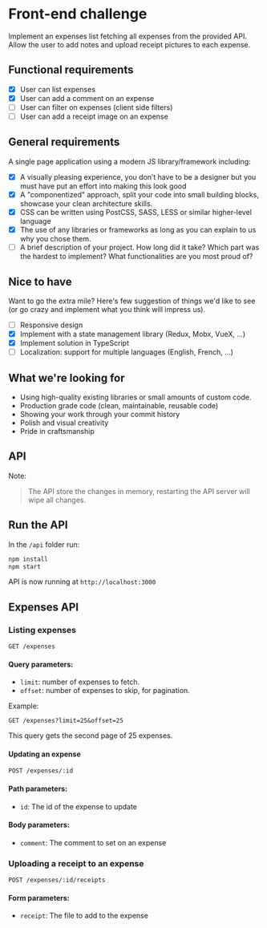 # Front-end challenge
Implement an expenses list fetching all expenses from the provided API. Allow the user to add notes and upload receipt pictures to each expense.

## Functional requirements
- [x] User can list expenses
- [x] User can add a comment on an expense
- [ ] User can filter on expenses (client side filters)
- [ ] User can add a receipt image on an expense

## General requirements
A single page application using a modern JS library/framework including:
- [x] A visually pleasing experience, you don’t have to be a designer but you must have put an effort into making this look good
- [x] A "componentized" approach, split your code into small building blocks, showcase your clean architecture skills.
- [x] CSS can be written using PostCSS, SASS, LESS or similar higher-level language
- [x] The use of any libraries or frameworks as long as you can explain to us why you chose them.
- [ ] A brief description of your project. How long did it take? Which part was the hardest to implement? What functionalities are you most proud of?

## Nice to have
Want to go the extra mile? Here's few suggestion of things we'd like to see (or go crazy and implement what you think will impress us).
- [ ] Responsive design
- [x] Implement with a state management library (Redux, Mobx, VueX, ...)
- [x] Implement solution in TypeScript
- [ ] Localization: support for multiple languages (English, French, ...)

## What we're looking for
- Using high-quality existing libraries or small amounts of custom code. 
- Production grade code (clean, maintainable, reusable code)
- Showing your work through your commit history
- Polish and visual creativity
- Pride in craftsmanship

## API

Note:

> The API store the changes in memory, restarting the API server will wipe all changes.

## Run the API
In the `/api` folder run:
```sh
npm install
npm start
```

API is now running at `http://localhost:3000`

## Expenses API

### Listing expenses

```
GET /expenses
```

#### Query parameters:
- `limit`: number of expenses to fetch.
- `offset`: number of expenses to skip, for pagination.

Example:

```
GET /expenses?limit=25&offset=25
```
This query gets the second page of 25 expenses.

#### Updating an expense
```
POST /expenses/:id
```
#### Path parameters:
- `id`: The id of the expense to update

#### Body parameters:
- `comment`: The comment to set on an expense


### Uploading a receipt to an expense
```
POST /expenses/:id/receipts
```
#### Form parameters:
- `receipt`: The file to add to the expense
